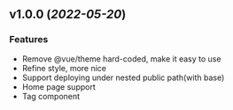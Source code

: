 ## v1.0.0 (*2022-05-20*)

### Features

- Remove @vue/theme hard-coded, make it easy to use
- Refine style, more nice
- Support deploying under nested public path(with base)
- Home page support
- Tag component
